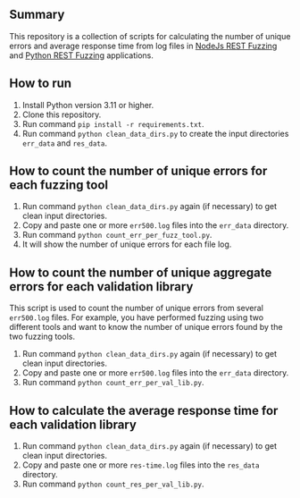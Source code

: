 ## Summary

This repository is a collection of scripts for calculating the number of unique errors and average response time from log files in [NodeJs REST Fuzzing](https://github.com/bungdanar/nodejs-rest-fuzzing) 
and [Python REST Fuzzing](https://github.com/bungdanar/python-rest-fuzzing) applications.

## How to run

1.	Install Python version 3.11 or higher.
2.	Clone this repository.
3.	Run command `pip install -r requirements.txt`.
4.	Run command `python clean_data_dirs.py` to create the input directories `err_data` and `res_data`.

## How to count the number of unique errors for each fuzzing tool

1.	Run command `python clean_data_dirs.py` again (if necessary) to get clean input directories.
2.	Copy and paste one or more `err500.log` files into the `err_data` directory.
3.	Run command `python count_err_per_fuzz_tool.py`.
4.	It will show the number of unique errors for each file log.

## How to count the number of unique aggregate errors for each validation library

This script is used to count the number of unique errors from several `err500.log` files. 
For example, you have performed fuzzing using two different tools and want to know the number of unique errors found by the two fuzzing tools.
1.	Run command `python clean_data_dirs.py` again (if necessary) to get clean input directories.
2.	Copy and paste one or more `err500.log` files into the `err_data` directory.
3.	Run command `python count_err_per_val_lib.py`.

## How to calculate the average response time for each validation library

1.	Run command `python clean_data_dirs.py` again (if necessary) to get clean input directories.
2.	Copy and paste one or more `res-time.log` files into the `res_data` directory.
3.	Run command `python count_res_per_val_lib.py`.

